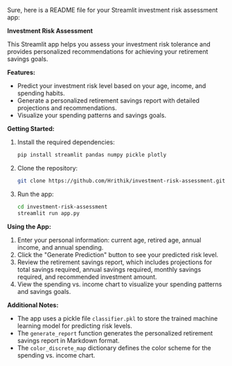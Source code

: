 Sure, here is a README file for your Streamlit investment risk assessment app:

**Investment Risk Assessment**

This Streamlit app helps you assess your investment risk tolerance and provides personalized recommendations for achieving your retirement savings goals.

**Features:**

* Predict your investment risk level based on your age, income, and spending habits.
* Generate a personalized retirement savings report with detailed projections and recommendations.
* Visualize your spending patterns and savings goals.

**Getting Started:**

1. Install the required dependencies:
   ```bash
   pip install streamlit pandas numpy pickle plotly
   ```

2. Clone the repository:
   ```bash
   git clone https://github.com/Hrithik/investment-risk-assessment.git
   ```

3. Run the app:
   ```bash
   cd investment-risk-assessment
   streamlit run app.py
   ```

**Using the App:**

1. Enter your personal information: current age, retired age, annual income, and annual spending.
2. Click the "Generate Prediction" button to see your predicted risk level.
3. Review the retirement savings report, which includes projections for total savings required, annual savings required, monthly savings required, and recommended investment amount.
4. View the spending vs. income chart to visualize your spending patterns and savings goals.

**Additional Notes:**

* The app uses a pickle file `classifier.pkl` to store the trained machine learning model for predicting risk levels.
* The `generate_report` function generates the personalized retirement savings report in Markdown format.
* The `color_discrete_map` dictionary defines the color scheme for the spending vs. income chart.
